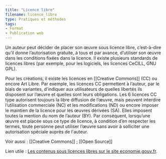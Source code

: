 ```yaml
---
title: "Licence libre"
filename: licence_libre
type: Pratiques et méthodes
tags:
- Format
- Publication web
---
```


Un auteur peut décider de placer son œuvre sous licence libre, c’est-à-dire qu’il donne l’autorisation gratuite, à tous et par avance, d’utiliser son œuvre dans les conditions fixées dans la licence. Il existe plusieurs standards de licences libres (par exemple, pour les logiciels, les licences CeCILL, GNU GPL). 

Pour les créations, il existe les licences en [[Creative Commons]] (CC) ou encore Art Libre. Par exemple, les licences CC permettent à l’auteur, par le biais de variantes, d’indiquer aux utilisateurs de quelles libertés ils disposent sur l’œuvre et quelles sont leurs obligations. Les 6 licences CC type autorisent toujours la libre diffusion de l’œuvre, mais peuvent interdire l’utilisation commerciale (NC) et les modifications (ND) ou encore imposer le maintien de la licence pour les œuvres dérivées (SA). Elles imposent toutes la mention du nom de l’auteur (BY). Par conséquent, lorsqu’une œuvre est placée sous ce type de licence, à condition d’en respecter les termes, toute personne peut utiliser l’œuvre sans avoir à solliciter une autorisation spéciale auprès de l'auteur.

Voir aussi : [[Creative Commons]] ; [[Open Source]]

Lien utile : [Les contenus sous licences libres sur le site economie.gouv.fr](https://www.economie.gouv.fr/apie/propriete-intellectuelle-publications/contenus-sous-licences-libres ).

